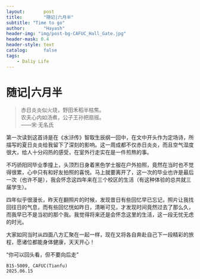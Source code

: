 ```yaml
---
layout:       post
title:        "随记|六月半"
subtitle: "Time to go"
author:       "Hayash"
header-img: "img/post-bg-CAFUC_Hall_Gate.jpg"
header-mask: 0.4
header-style: text
catalog:      false
tags:
    - Daliy Life
---
```


# 随记|六月半

> 赤日炎炎似火烧，野田禾稻半枯焦。  
> 农夫心内如汤煮，公子王孙把扇摇。  
> ——宋·无名氏


第一次读到这首诗是在《水浒传》智取生辰纲一回中，在文中开头作为定场诗，所描写的夏日炎炎给我留下了深刻的影响。这一周成都不仅赤日炎炎，而且空气湿度很大，给人十分闷热的感受，在室外行走实在是一件煎熬的事。

不巧骄阳同毕业季撞上，头顶烈日身着黑色学士服在户外拍照，竟然在当时也不觉得很累，心中只有和好友拍照的喜悦。马上就要离开了，这一次的毕业也许是最后一次（也许不是），我会怀念这四年来在三个校区的生活（有这种体验的总共就三届学生）。

四年似乎很漫长，昨天在翻照片的时候，发现昔日有些回忆早已忘记，照片让我找回往日的气息，而有些回忆恍如昨日，清晰可见，才发现时间竟然过去了那么久，而我早已不是当初的那个我。我觉得将来还是会怀念这里的生活，这一段无忧无虑的时光。

大家如同当时从四面八方汇聚在一起一样，现在又将各自奔赴自己下一段精彩的旅程，愿诸位都能身体健康，天天开心！

“你可以回头看，但不要向后走”

```Hayashi  
B15-5009, CAFUC(Tianfu)  
2025.06.15
```

